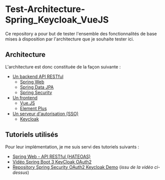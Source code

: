 # Test-Architecture-Spring_Keycloak_VueJS

Ce repository a pour but de tester l'ensemble des fonctionnalités de base mises à disposition par l'architecture que je souhaite tester ici.

## Architecture

L'architecture est donc constituée de la façon suivante :

- [Un backend API RESTful](./backend/README.md)
  - [Spring Web](https://docs.spring.io/spring-framework/reference/web/webmvc.html)
  - [Spring Data JPA](https://docs.spring.io/spring-data/jpa/reference/index.html)
  - [Spring Security](https://docs.spring.io/spring-security/reference/index.html)
- [Un frontend](./frontend/README.md)
  - [Vue.JS](https://vuejs.org/)
  - [Element Plus](https://element-plus.org)
- [Un serveur d'autorisation (SSO)](./authorization-server/README.md)
  - [Keycloak](https://www.keycloak.org/)

## Tutoriels utilisés

Pour leur implémentation, je me suis servi des tutoriels suivants :

- [Spring Web - API RESTful (HATEOAS)](https://spring.io/guides/tutorials/rest)
- [Vidéo Spring Boot 3 KeyCloak OAuth2](https://www.youtube.com/watch?v=_0oXZKr97ro&list=PLSVW22jAG8pAXU0th247M7xPCekzeNdrH&index=10)
- [Repository Spring Security OAuth2 Keycloak Demo](https://github.com/SaiUpadhyayula/spring-security-oauth2-keycloak-demo) (*issu de la vidéo ci-dessus*)
